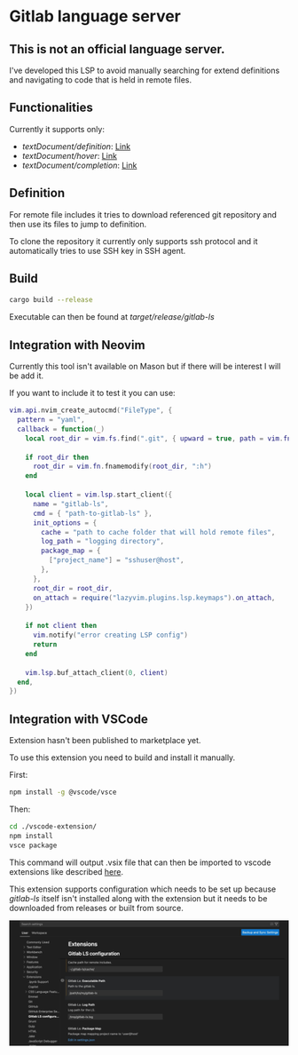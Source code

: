 # Gitlab language server

## **This is not an official language server.**

I've developed this LSP to avoid manually searching for extend definitions and
navigating to code that is held in remote files.

## Functionalities

Currently it supports only:

- _textDocument/definition_: [Link](https://microsoft.github.io/language-server-protocol/specifications/lsp/3.17/specification/#textDocument_definition)
- _textDocument/hover_: [Link](https://microsoft.github.io/language-server-protocol/specifications/lsp/3.17/specification/#textDocument_hover)
- _textDocument/completion_: [Link](https://microsoft.github.io/language-server-protocol/specifications/lsp/3.17/specification/#textDocument_completion)

## Definition

For remote file includes it tries to download referenced git repository and
then use its files to jump to definition.

To clone the repository it currently only supports ssh protocol and it
automatically tries to use SSH key in SSH agent.

## Build

```sh
cargo build --release
```

Executable can then be found at _target/release/gitlab-ls_

## Integration with Neovim

Currently this tool isn't available on Mason but if there will be
interest I will be add it.

If you want to include it to test it you can use:

```lua
vim.api.nvim_create_autocmd("FileType", {
  pattern = "yaml",
  callback = function(_)
    local root_dir = vim.fs.find(".git", { upward = true, path = vim.fn.expand("%:p:h") })[1]

    if root_dir then
      root_dir = vim.fn.fnamemodify(root_dir, ":h")
    end

    local client = vim.lsp.start_client({
      name = "gitlab-ls",
      cmd = { "path-to-gitlab-ls" },
      init_options = {
        cache = "path to cache folder that will hold remote files",
        log_path = "logging directory",
        package_map = {
          ["project_name"] = "sshuser@host",
        },
      },
      root_dir = root_dir,
      on_attach = require("lazyvim.plugins.lsp.keymaps").on_attach,
    })

    if not client then
      vim.notify("error creating LSP config")
      return
    end

    vim.lsp.buf_attach_client(0, client)
  end,
})
```

## Integration with VSCode

Extension hasn't been published to marketplace yet.

To use this extension you need to build and install it manually.

First:

```bash
npm install -g @vscode/vsce
```

Then:

```bash
cd ./vscode-extension/
npm install
vsce package
```

This command will output .vsix file that can then be imported to vscode extensions like described [here](https://code.visualstudio.com/docs/editor/extension-marketplace#_install-from-a-vsix).

This extension supports configuration which needs to be set up because _gitlab-ls_ itself isn't installed along with the extension but it needs to be downloaded from releases or built from source.

![vscode settings](./docs/images/vscode-settings.jpg)
